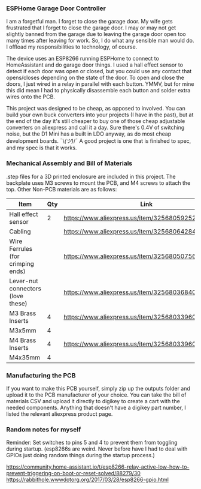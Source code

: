### ESPHome Garage Door Controller

I am a forgetful man. I forget to close the garage door. My wife gets frustrated that I forget to close the garage door. I may or may not get slightly banned from the garage due to leaving the garage door open too many times after leaving for work. So, I do what any sensible man would do. I offload my responsibilities to technology, of course.

The device uses an ESP8266 running ESPHome to connect to HomeAssistant and do garage door things. I used a hall effect sensor to detect if each door was open or closed, but you could use any contact that opens/closes depending on the state of the door. To open and close the doors, I just wired in a relay in parallel with each button. YMMV, but for mine this did mean I had to physically disassemble each button and solder extra wires onto the PCB.

This project was designed to be cheap, as opposed to involved. You can build your own buck converters into your projects (I have in the past), but at the end of the day it's still cheaper to buy one of those cheap adjustable converters on aliexpress and call it a day. Sure there's 0.4V of switching noise, but the D1 Mini has a built in LDO anyway, as do most cheap development boards. ¯\\_(ツ)_/¯ A good project is one that is finished to spec, and my spec is that it works.

### Mechanical Assembly and Bill of Materials

.step files for a 3D printed enclosure are included in this project. The backplate uses M3 screws to mount the PCB, and M4 screws to attach the top. Other Non-PCB materials are as follows:

|Item | Qty|Link |
|--|--|--|
| Hall effect sensor |2| https://www.aliexpress.us/item/3256805925218267.html |
| Cabling || https://www.aliexpress.us/item/3256806428440404.html |
|Wire Ferrules (for crimping ends) || https://www.aliexpress.us/item/3256805075641713.html |
| Lever-nut connectors (love these) || https://www.aliexpress.us/item/3256803684080411.html |
| M3 Brass Inserts | 4 | https://www.aliexpress.us/item/3256803396040989.html |
| M3x5mm |4||
| M4 Brass Inserts | 4 | https://www.aliexpress.us/item/3256803396040989.html |
| M4x35mm |4||

### Manufacturing the PCB

If you want to make this PCB yourself, simply zip up the outputs folder and upload it to the PCB manufacturer of your choice. You can take the bill of materials CSV and upload it directly to digikey to create a cart with the needed components. Anything that doesn't have a digikey part number, I listed the relevant aliexpress product page.

### Random notes for myself

Reminder: Set switches to pins 5 and 4 to prevent them from toggling during startup. (esp8266s are weird. Never before have I had to deal with GPIOs just doing random things during the startup process.)

https://community.home-assistant.io/t/esp8266-relay-active-low-how-to-prevent-triggering-on-boot-or-reset-solved/88279/30
https://rabbithole.wwwdotorg.org/2017/03/28/esp8266-gpio.html


